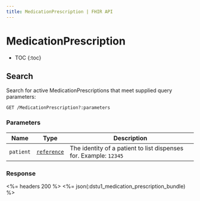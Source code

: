 ```yaml
---
title: MedicationPrescription | FHIR API
---
```


# MedicationPrescription

* TOC
{:toc}

## Search

Search for active MedicationPrescriptions that meet supplied query parameters:

    GET /MedicationPrescription?:parameters

### Parameters

 Name    | Type                                                                           | Description
---------|--------------------------------------------------------------------------------|------------------------------------------------------------------
`patient`|[`reference`](http://www.hl7.org/implement/standards/fhir/search.html#reference)| The identity of a patient to list dispenses for. Example: `12345`

### Response

<%= headers 200 %>
<%= json(:dstu1_medication_prescription_bundle) %>